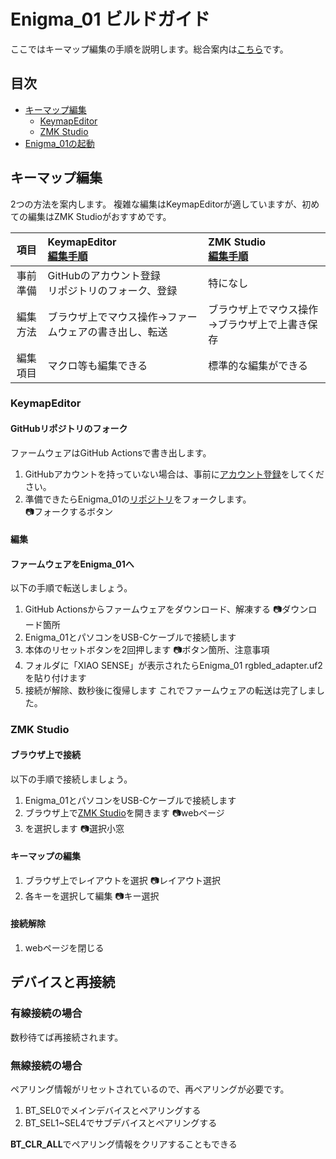# Enigma_01 ビルドガイド  

ここではキーマップ編集の手順を説明します。総合案内は[こちら](https://github.com/nazuna293/Enigma_01)です。

## 目次
+ [キーマップ編集](#1-キーマップ編集)  
  + [KeymapEditor](#KeymapEditor)  
  + [ZMK Studio](#ZMK-Studio)  
+ [Enigma_01の起動](#2-Enigma_01の起動)

## キーマップ編集  

2つの方法を案内します。
複雑な編集はKeymapEditorが適していますが、初めての編集はZMK Studioがおすすめです。  

|項目|KeymapEditor<br>[編集手順](docs/KeymapEditor.md)|ZMK Studio<br>[編集手順](docs/ZMK-Studio.md)|  
|:-:|:-|:-|  
|事前準備|GitHubのアカウント登録<br>リポジトリのフォーク、登録|特になし|  
|編集方法|ブラウザ上でマウス操作→ファームウェアの書き出し、転送|ブラウザ上でマウス操作→ブラウザ上で上書き保存|  
|編集項目| マクロ等も編集できる|標準的な編集ができる|  

### KeymapEditor
#### GitHubリポジトリのフォーク  
ファームウェアはGitHub Actionsで書き出します。  
1. GitHubアカウントを持っていない場合は、事前に[アカウント登録](https://github.com/signup)をしてください。  
2. 準備できたらEnigma_01の[リポジトリ](https://github.com/nazuna293/zmk-config-Enigma_01)をフォークします。  
📷フォークするボタン

#### 編集

#### ファームウェアをEnigma_01へ
以下の手順で転送しましょう。
1. GitHub Actionsからファームウェアをダウンロード、解凍する
📷ダウンロード箇所
2. Enigma_01とパソコンをUSB-Cケーブルで接続します
3. 本体のリセットボタンを2回押します
📷ボタン箇所、注意事項
4. フォルダに「XIAO SENSE」が表示されたらEnigma_01 rgbled_adapter.uf2を貼り付けます
5. 接続が解除、数秒後に復帰します
これでファームウェアの転送は完了しました。

### ZMK Studio  
#### ブラウザ上で接続
以下の手順で接続しましょう。
1. Enigma_01とパソコンをUSB-Cケーブルで接続します
2. ブラウザ上で[ZMK Studio](https://zmk.studio)を開きます
📷webページ
3. を選択します
📷選択小窓

#### キーマップの編集  
1. ブラウザ上でレイアウトを選択
📷レイアウト選択
2. 各キーを選択して編集
📷キー選択

#### 接続解除
1. webページを閉じる

## デバイスと再接続  
### 有線接続の場合  
数秒待てば再接続されます。  

### 無線接続の場合  
ペアリング情報がリセットされているので、再ペアリングが必要です。
1. BT_SEL0でメインデバイスとペアリングする
2. BT_SEL1~SEL4でサブデバイスとペアリングする

**BT_CLR_ALL**でペアリング情報をクリアすることもできる
